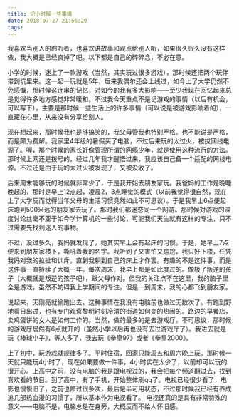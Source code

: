 ```yaml
---
title: 记小时候一些事情
date: 2018-07-27 21:56:20
tags:
---
```


我喜欢当别人的聆听者，也喜欢讲故事和观点给别人听，如果很久很久没有这样做，我大概是已经疯掉了吧。以下都是自己的碎碎念，不必在意。

<!-- more -->

小学的时候，迷上了一款游戏（当然，其实玩过很多游戏），那时候还把两个玩伴带到坑里来。这一起一玩就是5年，后来我偶尔还会上线过，如今上了大学仍然不免感慨，那时候这连串的记忆，对如今的我有多大影响——至少我现在回忆起来总是觉得许多地方感觉非常暖和。不过我今天重点不是记游戏的事情（以后有机会，可以写下），主要是那时候一些生活上的许多事情（可以说是被游戏影响着的），一直藏在心里，从来没有分享给别人。

现在想起来，那时候我也是够搞笑的，我父母管我也特别严格。也不能说是严格，而是颇为费解。我家里4年级的暑假买了电脑，不过后来玩的太过火，被拔网线电源了。喔，那个时候的家长好像管理所谓的网瘾少年，就是使用这种流行的方法。那时候上网还是拨号的，经过几年我才醒悟过来，我应该自己备一个适配的网线电源。不过还是由于玩的太过火被发现了，又被没收了。

后来周末能够玩的时候就非常少了，于是我开始去朋友家玩。我爸妈的工作是晚睡晚起的，那时是早上12点起，凌晨2，3点睡觉的模式（以前我觉得很自然，现在上了大学反而觉得当年父母的生活习惯竟然如此不可思议）。于是我早上6点便起床跑到500米远的朋友家去玩了。那时我们都迷恋同一个网游。那时候对游戏的深度讨论丝毫不亚于如今学计算机的一些讨论，可能我们天生就有这样的专注，只不过需要先找到迷人的事物。

不过，没过多久，我妈就发现了，她其实早上会有起床的习惯。于是，她早上7点便来到朋友家楼下，嘶吼着我的名字。我听到了又害怕又尴尬，我只好下楼，任凭我妈对我的拉扯和训斥，直到我躺到自己的床上才作罢。有趣的不是这件事，而是这件事一直持续了大概一年。每次周末，我早上都是如此度过的。像极了叛逆的孩子（大概就是叛逆的孩子吧），跟父母作对。但我的关注点不在这里，我的脑子里全是游戏，虽然不妨碍我上学期间的专注，但是一到周末，我的心都飞到朋友家。

说起来，天刚亮就偷跑出去，这种事情在我没有电脑前也做过无数次了。有跑到野地看日出过，也有专门观察黎明时刻冷清的街道如何变的热闹的。路边的早餐店，卖鸡蛋饼的女人是如何工作的。当然，做的最多的是去游戏厅。不可思议，那时候的游戏厅居然有6点就开的（虽然小学以后再也没有去过游戏厅了）。我进去就是玩《棒球小子》，等人多了，我去玩《拳皇97》或者《拳皇2000》。

上了初中，玩游戏就规律多了。平时住宿，回家只能周五和周六晚上玩。那时候一天就只能玩4小时了，现在如果要做一件事，4小时实在太少了，以前却可以玩的很开心。上高中之前，没有电脑的我是跟电视过的，我会把每个频道翻过去，找到喜欢看的节目。到了高中，有了手机，开始整体刷qq了。电视已经很少看了，电影也慢慢旧了，之前也修过很多次，最后是半可用状态，不过那时候我已经有养成追几部热血漫的习惯了，所以基本作为电视看了。
电视还真的是具有非常特殊的意义——电脑不是，电脑总是在身旁，大概反而不给人怀旧感。